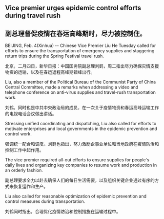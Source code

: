 ## Vice premier urges epidemic control efforts during travel rush

## 副总理督促疫情在春运高峰期时，尽力被控制住。

BEIJING, Feb. 4(Xinhua) -- Chinese Vice Premier Liu He Tuesday called for efforts to ensure the transportation of emergency supplies and staggering return trips during the Spring Festival travel rush.

北京，二月四日，新华日报：中国国务院副总理刘鹤，周二指出尽力确保灾情支援物资的运输，以及在春运返程高峰期错峰出行。

Liu, also a member of the Political Bureau of the Communist Party of China Central Committee, made a remarks when addressing a video and telephone conference on anti-virus supplies and travel-rush transportation work.

刘鹤，同时也是中共中央政治局的成员，在一次关于疫情物资和春运高峰运输工作的电视电话会议做出讲话。

Stressing unified coordinating and dispatching, Liu also called for efforts to motivate enterprises and local governments in the epidemic prevention and control work.

强调统一配合和调度。刘鹤也指出，努力激励企事业单位和当地政府在疫情防治和控制工作中起作用。

The vice premier required all-out efforts to ensure supplies for people's daily lives and organizing key companies to resume work and production in an orderly fashion.

副总理要求全力以赴去确保人们的每日生活需要，以及组织关键企业通过有序的方式来恢复运作和生产。

Liu also called for reasonable optimization of epidemic prevention and control measures during transportation.

刘鹤同时指出，合理优化疫情防治和控制措施在运输过程中。